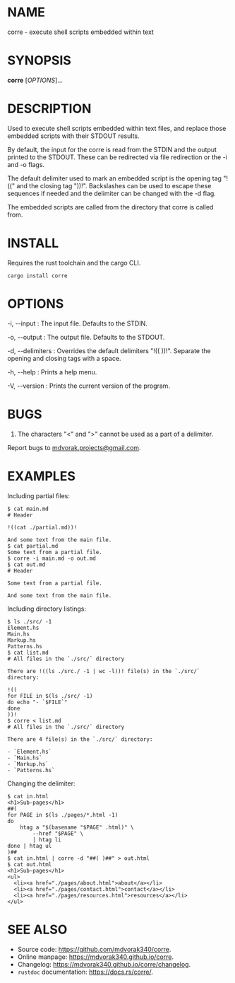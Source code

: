 # NAME

corre - execute shell scripts embedded within text

# SYNOPSIS

**corre** [*OPTIONS*]\...

# DESCRIPTION

Used to execute shell scripts embedded within text files, and replace those
embedded scripts with their STDOUT results.

By default, the input for the corre is read from the STDIN and the output
printed to the STDOUT.  These can be redirected via file redirection or the -i
and -o flags.

The default delimiter used to mark an embedded script is the opening tag "!(("
and the closing tag "))!".  Backslashes can be used to escape these sequences
if needed and the delimiter can be changed with the -d flag.

The embedded scripts are called from the directory that corre is called from.

# INSTALL

Requires the rust toolchain and the cargo CLI.

    cargo install corre

# OPTIONS

-i, -\-input
: The input file.  Defaults to the STDIN.

-o, -\-output
: The output file.  Defaults to the STDOUT.

-d, -\-delimiters
: Overrides the default delimiters "!(( ))!".  Separate the opening and
  closing tags with a space.

-h, -\-help
: Prints a help menu.

-V, -\-version
: Prints the current version of the program.

# BUGS

1. The characters "<" and ">" cannot be used as a part of a delimiter.

Report bugs to <mdvorak.projects@gmail.com>.

# EXAMPLES

Including partial files:

    $ cat main.md
    # Header

    !((cat ./partial.md))!

    And some text from the main file.
    $ cat partial.md
    Some text from a partial file.
    $ corre -i main.md -o out.md
    $ cat out.md
    # Header

    Some text from a partial file.

    And some text from the main file.

Including directory listings:

    $ ls ./src/ -1
    Element.hs
    Main.hs
    Markup.hs
    Patterns.hs
    $ cat list.md
    # All files in the `./src/` directory

    There are !((ls ./src./ -1 | wc -l))! file(s) in the `./src/` directory:

    !((
    for FILE in $(ls ./src/ -1)
    do echo "- `$FILE`"
    done
    ))!
    $ corre < list.md
    # All files in the `./src/` directory

    There are 4 file(s) in the `./src/` directory:

    - `Element.hs`
    - `Main.hs`
    - `Markup.hs`
    - `Patterns.hs`

Changing the delimiter:

    $ cat in.html
    <h1>Sub-pages</h1>
    ##(
    for PAGE in $(ls ./pages/*.html -1)
    do
        htag a "$(basename "$PAGE" .html)" \
            --href "$PAGE" \
            | htag li
    done | htag ul
    )##
    $ cat in.html | corre -d "##( )##" > out.html
    $ cat out.html
    <h1>Sub-pages</h1>
    <ul>
      <li><a href="./pages/about.html">about</a></li>
      <li><a href="./pages/contact.html">contact</a></li>
      <li><a href="./pages/resources.html">resources</a></li>
    </ul>

# SEE ALSO

- Source code: <https://github.com/mdvorak340/corre>.
- Online manpage: <https://mdvorak340.github.io/corre>.
- Changelog: <https://mdvorak340.github.io/corre/changelog>.
- `rustdoc` documentation: <https://docs.rs/corre/>.
